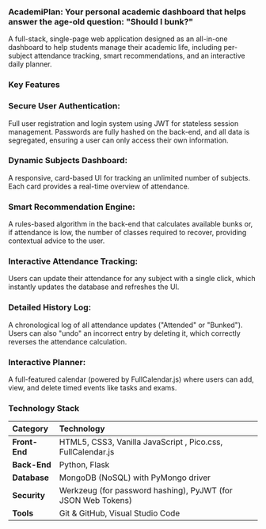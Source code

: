 ### AcademiPlan: Your personal academic dashboard that helps answer the age-old question: "Should I bunk?"

A full-stack, single-page web application designed as an all-in-one dashboard to help students manage their academic life, including per-subject attendance tracking, smart recommendations, and an interactive daily planner.

### Key Features

### Secure User Authentication:

Full user registration and login system using JWT for stateless session management. Passwords are fully hashed on the back-end, and all data is segregated, ensuring a user can only access their own information.

### Dynamic Subjects Dashboard:

A responsive, card-based UI for tracking an unlimited number of subjects. Each card provides a real-time overview of attendance.

### Smart Recommendation Engine:

A rules-based algorithm in the back-end that calculates available bunks or, if attendance is low, the number of classes required to recover, providing contextual advice to the user.

### Interactive Attendance Tracking:

Users can update their attendance for any subject with a single click, which instantly updates the database and refreshes the UI.

### Detailed History Log:

A chronological log of all attendance updates ("Attended" or "Bunked"). Users can also "undo" an incorrect entry by deleting it, which correctly reverses the attendance calculation.

### Interactive Planner:

A full-featured calendar (powered by FullCalendar.js) where users can add, view, and delete timed events like tasks and exams.

### Technology Stack

| Category      | Technology                                                   |
| :------------ | :----------------------------------------------------------- |
| **Front-End** | HTML5, CSS3, Vanilla JavaScript , Pico.css, FullCalendar.js  |
| **Back-End**  | Python, Flask                                                |
| **Database**  | MongoDB (NoSQL) with PyMongo driver                          |
| **Security**  | Werkzeug (for password hashing), PyJWT (for JSON Web Tokens) |
| **Tools**     | Git & GitHub, Visual Studio Code                             |
